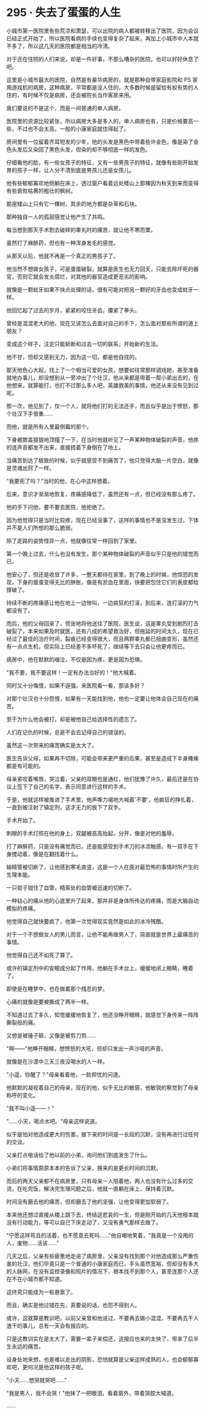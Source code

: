 <link rel="stylesheet" href="../styles/text.css" />
<h1>295 · 失去了蛋蛋的人生</h1>

小城市第一医院里有些荒凉和萧瑟，可以出院的病人都被转移出了医院，因为会议已经正式开始了，所以医院看病的手续也变得复杂了起来，再加上小城市中人本就不多了，所以这几天的医院都是相当的冷清。

对于还在住院的人们来说，却是一件好事，不那么嘈杂的医院，也可以好好休息了吧。

这里是小城市最大的医院，自然是有豪华病房的，就是那种自带家庭影院和 PS 家用游戏机的病房，这种病房，平常都是没人住的，大多数时候是留给有权有势的人住的，有时候不仅是病房，还会被院长当作客房来用。

我们要说的不是这个，而是一间普通的单人病房。

医院里的资源比较紧张，所以病房大多是多人的，单人病房也有，只是价格要高一些，不过也不会太高，一般的小康家庭就住得起了。

房间里有一位留着齐耳短发的少年，他的头发是黑色中带着些许金色，像是染了金色头发后又染回了黑色头发，但染的却不够彻底一样的发色。

仔细看他的脸，有一些女孩子的特征，又有一些男孩子的特征，就像有些刚开始发育的孩子一样，让人分不清到底是男孩儿还是女孩儿。

他有些郁郁寡欢地侧躺在床上，透过窗户看着远处矮山上那棵因为秋天到来而变得有些衰败枯黄的粗壮的枫树。

那座矮山上只有它一棵树，其余的地方都是杂草和石块。

那种独自一人的孤寂感觉让他产生了共鸣。

每当想到那天手术割去破碎的睾丸时的痛苦，就让他不寒而栗。

虽然打了麻醉药，但也有一种浑身发毛的感觉。

从那天以后，他就不再是一个真正的男孩子了。

他当然不想做女孩子，可是蛋蛋破裂，就算是医生也无力回天，只能去除坏死的器官，否则它就会发炎腐烂，对其他的器官造成更恶劣的影响。

就像是一颗蛀牙如果不快点处理的话，很有可能对把另一颗好的牙齿也变成蛀牙一样。

他回忆起了过去的岁月，紧紧的咬住牙齿，攥紧了拳头。

曾经是混混老大的他，现在又该怎么去面对自己的手下，怎么面对那些所谓的道上朋友？

变成这个样子，注定只能斩断和过去一切的联系，开始新的生活。

他不甘，但却又感到无力，因为这一切，都是他自找的。

那天他色心大起，找上了一个相当可爱的女孩，想要如往常那样调戏她，甚至准备就地办事儿，却没想到从一旁冲出了个壮汉，他从来都是带着一帮小弟出去的，在他想来，就算能打，也打不过那么多人吧，英雄救美的事情，他还从来没有见到过呢。

那一次，他见到了，仅一个人，就将他们打的无法还手，而且似乎是出于愤怒，那个壮汉下手很重……

而他，就是所有人里最倒霉的那个。

下身被膝盖狠狠地顶撞了一下，在当时他就听见了一声某种物体破裂的声音，他疼的连声音都发不出来，直接捂着下身倒在了地上。

当痛苦到达了极致的时候，似乎就感受不到痛苦了，他只觉得大脑一片空白，就像是灵魂出窍了一样。

"我要死了吗？"当时的他，在心中这样想着。

后来，意识才渐渐地恢复，疼痛感降低了，虽然还有一点，但已经没有那么疼了。

他的手下问他，要不要去医院，他拒绝了。

因为他觉得只是当时比较疼，现在已经没事了，这样的事情也不是没发生过，下体并不是人们所想的那么脆弱。

除了走路的姿势怪异一点，他就像往常一样回到了家里。

第一个晚上过去，什么也没有发生，那个某种物体破裂的声音似乎只是他的错觉而已。

他安心了，但还是收敛了许多，一整天都待在家里，到了晚上的时候，他惊恐的发现，下身的蛋蛋变得无比的肿胀，像是有淤血在里面，快要把包住它们的表皮都给撑破了。

持续不断的疼痛感让他在地上一边惨叫，一边疯狂的打滚，到后来，连打滚的力气都没有了。

而后，他的父母回来了，慌张地将他送往了医院，医生说，这是睾丸受到剧烈打击破裂了，本来如果及时就医，还有八成的希望救治好，但拖延的时间太久，现在已经过了最佳的治疗时间，裂痕已经变得很大，而且两颗睾丸都已扭曲变形，虽然还有一点点生机，但实际上已经差不多坏死了，继续等下去只会让他更疼而已。

病房中，他在默默的啜泣，不仅是因为疼，更是因为恐惧。

"我不要，我不要这样！一定有办法治好的！"他大喊着。

同时又十分悔恨，如果不逞强，来医院看一看，那该多好？

对那个壮汉也十分怨恨，如果有一天能找到他，他也一定要让他体会自己现在的痛苦。

至于为什么他会被打，却是被他自己给选择性的遗忘了。

人们在记仇的时候，总是不会去记得自己的错误的。

虽然这一次带来的痛苦确实是太大了。

医生告诉父母，如果再不切除，可能会带来更严重的后果，甚至是造成下半身瘫痪都是有可能的。

母亲紧咬着嘴唇，哭泣着，父亲的双眼也是通红，他们犹豫了许久，最后还是在协议上签下了自己的名字，表示同意进行这样的手术。

于是，他就这样被推进了手术里，他声嘶力竭地大喊着'不要'，他疯狂的挣扎着，一直到被注射了镇定剂，这才无力的放下了双手。

手术开始了。

刺眼的手术灯照在他的身上，双腿被高高抬起，分开，像是对他的羞辱。

打了麻醉药，只是没有痛觉而已，还是能感受到手术刀的冰凉触感，有一双手在下身搅动着，像是在翻找着什么。

输精管被切断了，让他感到寒毛直竖，这是一个人在面对最恐怖的事情时所产生的生理本能。

一只钳子钳住了血管，精索处的血管被迅速的切断了。

一种钻心的痛从他的心底里升了起来，那并非是身体所传达的疼痛，而是大脑自动模拟的疼痛。

他觉得自己就快要疯了，他第一次觉得现实竟然是如此的冰冷残酷。

对于一个不想做女人的男儿而言，让他不能再做男人了，简直就是世界上最痛苦的事情。

他觉得自己还不如死了算了。

或许的镇定剂中的安眠成分起了作用，他躺在手术台上，缓缓地闭上眼睛，睡着了。

即使是在睡梦中，也在做着那个残忍的梦。

心痛的就像是要被撕成了两半一样。

不知道过去了多久，知觉缓缓地恢复了，他还没睁开眼睛，就感觉下身传来一阵阵撕裂般的痛。

又想是被锤子砸，又像是被剪刀剪……

"啊——"他睁开眼睛，想愤怒的大吼，但却只发出一声沙哑的声音。

就像是在沙漠中三天三夜没喝水的人一样。

"小遥，你醒了？"母亲看着他，一脸担忧的问道。

他默默的凝视着自己的母亲，现在的他，似乎无比的敏感，他敏锐的察觉到了母亲称呼的变化。

"我不叫小遥——！"

"……小天，喝点水吧。"母亲这样说道。

似乎是怕对他造成更大的伤害，接下来的时间是一长段的沉默，没有再进行过任何的交谈。

父亲打点电话给了他以前的小弟，询问他们到底发生了什么。

小弟们将事情原原本本的告诉了父亲，换来的是更长时间的沉默。

而后的两天父亲都不在病房里，只有母亲一人陪着他，两人也没有什么过多的交流，在吃完饭，解决完生理问题之后，他就一直躺在床上，保持着沉默。

时间没有磨去他的痛苦，但却磨去了他的坚强，让他变得更加软弱了。

本来他还想过直接从楼上跳下去，终结这悲哀的一生，但是刚开始的几天他根本就没有行动能力，等可以自己下床走动了，又没有勇气那样去做了。

"宁愿这样苟且的活着，也不愿意去死吗……"他自嘲地笑着，"我真是一个没用的人，废物……活该……"

几天之后，父亲有些疲惫地走进了病房里，父亲没有找到那个对他造成那么严重伤害的壮汉，他们毕竟只是一个普通的小康家庭而已，手头虽然宽裕，但却没有多大的人脉网，在没有监控录像和照片的情况下，根本找不到那个人，甚至连那个人还在不在小城市都不知道。

这终究只能成为一桩悬案了。

而且，确实是他过错在先，真要说的话，也怨不得别人。

或许，这就算是教训吧，以前父亲曾和他说过，不要再去做小混混，不要再去干人渣干的事儿，总有一天会有报应的。

只是这教训实在是太大了，需要一辈子来偿还，这报应也来的太快了，带来了后半生永远的痛苦。

设身处地来想，也是难以走出的阴影，恐怕就算是父亲这样成熟的人，也会郁郁寡欢吧，更何况是他这样的孩子呢。

"小天……想哭就哭吧……"

"我是男人，我不会哭！"他抹了一把眼泪，看着窗外，带着哭腔大喊道。

……
